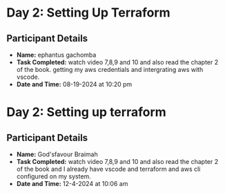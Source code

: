 # Day 2: Setting Up Terraform

## Participant Details

- **Name:** ephantus gachomba
- **Task Completed:** watch video 7,8,9 and 10 and also read the chapter 2 of the book.
getting my aws credentials and intergrating aws with vscode.
- **Date and Time:** 08-19-2024 at 10:20 pm

# Day 2: Setting up terraform 

## Participant Details
- **Name:** God'sfavour Braimah
- **Task Completed:** watch video 7,8,9 and 10 and also read the chapter 2 of the book and I already have vscode and terraform and aws cli configured on my system.
- **Date and Time:** 12-4-2024 at 10:06 am

